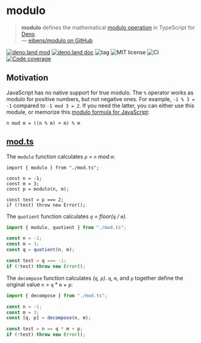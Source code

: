 # modulo

> **modulo** defines the mathematical [modulo operation] in TypeScript for
> [Deno].
> <br/> — [eibens/modulo on GitHub]

[![deno.land mod](http://img.shields.io/badge/deno.land-modulo-lightgrey.svg?logo=deno)](https://deno.land/x/modulo)
[![deno.land doc](https://doc.deno.land/badge.svg)](https://doc.deno.land/https/deno.land/x/modulo/mod.ts)
![tag](https://img.shields.io/github/v/tag/eibens/modulo)
![MIT license](https://img.shields.io/github/license/eibens/modulo)
![CI](https://github.com/eibens/modulo/workflows/ci/badge.svg)
[![Code coverage](https://img.shields.io/codecov/c/github/eibens/modulo)](https://codecov.io/gh/eibens/modulo)

## Motivation

JavaScript has no native support for true modulo. The `%` operator works as
modulo for positive numbers, but not negative ones. For example, `-1 % 3 = -1`
compared to `-1 mod 3 = 2`. If you need the latter, you can either use this
module, or memorize this [modulo formula for JavaScript]:

```
n mod m = ((n % m) + m) % m
```

## [mod.ts]

The `modulo` function calculates _`p` = `n` mod `m`_:

```tsj
import { modulo } from "./mod.ts";

const n = -1;
const m = 3;
const p = modulo(n, m);

const test = p === 2;
if (!test) throw new Error();
```

The `quotient` function calculates _`q` = floor(`q` / `m`)_.

```ts
import { modulo, quotient } from "./mod.ts";

const n = -1;
const m = 3;
const q = quotient(n, m);

const test = q === -1;
if (!test) throw new Error();
```

The `decompose` function calculates _(`q`, `p`)_. `q`, `m`, and `p` together
define the original value `n` = `q` * `m` + `p`:

```ts
import { decompose } from "./mod.ts";

const n = -1;
const m = 3;
const [q, p] = decompose(n, m);

const test = n == q * m + p;
if (!test) throw new Error();
```

[mod.ts]: mod.ts
[Deno]: https://deno.land
[modulo operation]: https://en.wikipedia.org/wiki/Modulo_operation
[eibens/modulo on GitHub]: https://github.com/eibens/modulo
[modulo formula for JavaScript]: https://web.archive.org/web/20090717035140if_/javascript.about.com/od/problemsolving/a/modulobug.htm

